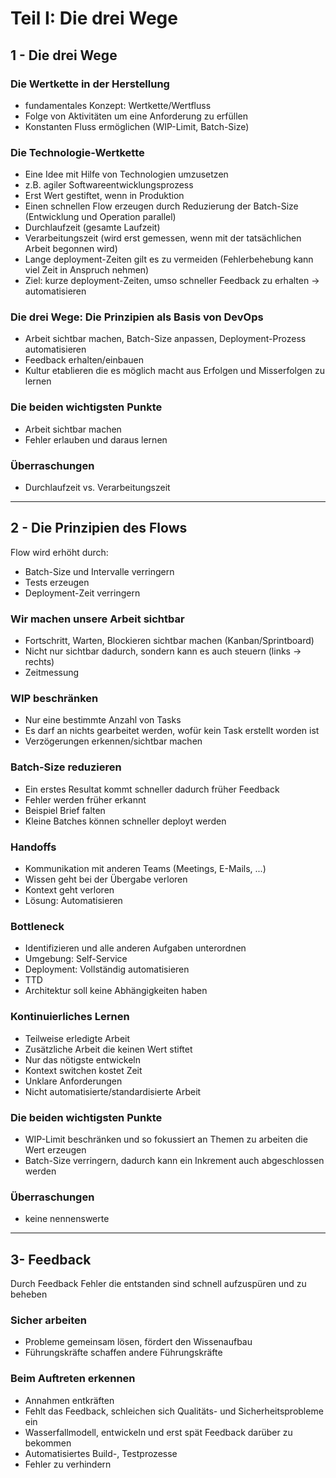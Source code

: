 # Teil I: Die drei Wege

## 1 - Die drei Wege
### Die Wertkette in der Herstellung
- fundamentales Konzept: Wertkette/Wertfluss
- Folge von Aktivitäten um eine Anforderung zu erfüllen
- Konstanten Fluss ermöglichen (WIP-Limit, Batch-Size)

### Die Technologie-Wertkette
- Eine Idee mit Hilfe von Technologien umzusetzen
- z.B. agiler Softwareentwicklungsprozess
- Erst Wert gestiftet, wenn in Produktion
- Einen schnellen Flow erzeugen durch Reduzierung der Batch-Size (Entwicklung und Operation parallel)
- Durchlaufzeit (gesamte Laufzeit)
- Verarbeitungszeit (wird erst gemessen, wenn mit der tatsächlichen Arbeit begonnen wird)
- Lange deployment-Zeiten gilt es zu vermeiden (Fehlerbehebung kann viel Zeit in Anspruch nehmen)
- Ziel: kurze deployment-Zeiten, umso schneller Feedback zu erhalten -> automatisieren

### Die drei Wege: Die Prinzipien als Basis von DevOps
- Arbeit sichtbar machen, Batch-Size anpassen, Deployment-Prozess automatisieren
- Feedback erhalten/einbauen
- Kultur etablieren die es möglich macht aus Erfolgen und Misserfolgen zu lernen

### Die beiden wichtigsten Punkte
- Arbeit sichtbar machen
- Fehler erlauben und daraus lernen

### Überraschungen
- Durchlaufzeit vs. Verarbeitungszeit

***

## 2 - Die Prinzipien des Flows
Flow wird erhöht durch:
 - Batch-Size und Intervalle verringern
 - Tests erzeugen
 - Deployment-Zeit verringern

### Wir machen unsere Arbeit sichtbar
- Fortschritt, Warten, Blockieren sichtbar machen (Kanban/Sprintboard)
- Nicht nur sichtbar dadurch, sondern kann es auch steuern (links -> rechts)
- Zeitmessung

### WIP beschränken
- Nur eine bestimmte Anzahl von Tasks
- Es darf an nichts gearbeitet werden, wofür kein Task erstellt worden ist
- Verzögerungen erkennen/sichtbar machen

### Batch-Size reduzieren
- Ein erstes Resultat kommt schneller dadurch früher Feedback
- Fehler werden früher erkannt
- Beispiel Brief falten
- Kleine Batches können schneller deployt werden

### Handoffs
- Kommunikation mit anderen Teams (Meetings, E-Mails, ...)
- Wissen geht bei der Übergabe verloren
- Kontext geht verloren
- Lösung: Automatisieren

### Bottleneck
- Identifizieren und alle anderen Aufgaben unterordnen
- Umgebung: Self-Service
- Deployment: Vollständig automatisieren
- TTD
- Architektur soll keine Abhängigkeiten haben

### Kontinuierliches Lernen
- Teilweise erledigte Arbeit
- Zusätzliche Arbeit die keinen Wert stiftet
- Nur das nötigste entwickeln
- Kontext switchen kostet Zeit
- Unklare Anforderungen
- Nicht automatisierte/standardisierte Arbeit

### Die beiden wichtigsten Punkte
- WIP-Limit beschränken und so fokussiert an Themen zu arbeiten die Wert erzeugen
- Batch-Size verringern, dadurch kann ein Inkrement auch abgeschlossen werden

### Überraschungen
- keine nennenswerte

***

## 3- Feedback
Durch Feedback Fehler die entstanden sind schnell aufzuspüren und zu beheben

### Sicher arbeiten
- Probleme gemeinsam lösen, fördert den Wissenaufbau
- Führungskräfte schaffen andere Führungskräfte

### Beim Auftreten erkennen
- Annahmen entkräften
- Fehlt das Feedback, schleichen sich Qualitäts- und Sicherheitsprobleme ein
- Wasserfallmodell, entwickeln und erst spät Feedback darüber zu bekommen
- Automatisiertes Build-, Testprozesse
- Fehler zu verhindern